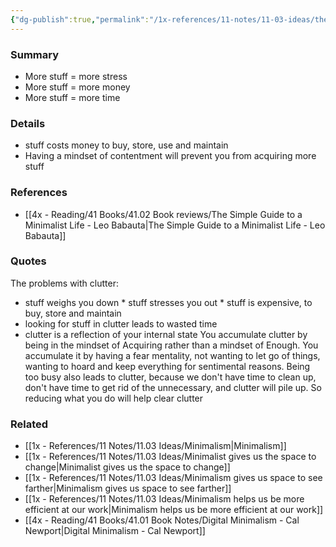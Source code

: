 ```yaml
---
{"dg-publish":true,"permalink":"/1x-references/11-notes/11-03-ideas/the-downsides-of-clutter/","title":"The downsides of clutter","dgShowBacklinks":false}
---
```



### Summary
- More stuff  = more stress
- More stuff = more money
- More stuff = more time

### Details
- stuff costs money to buy, store, use and maintain
- Having a mindset of contentment will prevent you from acquiring more stuff

### References
- [[4x - Reading/41 Books/41.02 Book reviews/The Simple Guide to a Minimalist Life - Leo Babauta\|The Simple Guide to a Minimalist Life - Leo Babauta]]

### Quotes
The problems with clutter:
* stuff weighs you down * stuff stresses you out * stuff is expensive, to buy, store and maintain
* looking for stuff in clutter leads to wasted time
* clutter is a reflection of your internal state
You accumulate clutter by being in the mindset of Acquiring rather than a mindset of Enough. You accumulate it by having a fear mentality, not wanting to let go of things, wanting to hoard and keep everything for sentimental reasons.
Being too busy also leads to clutter, because we don't have time to clean up, don't have time to get rid of the unnecessary, and clutter will pile up. So reducing what you do will help clear clutter

### Related
- [[1x - References/11 Notes/11.03 Ideas/Minimalism\|Minimalism]]
- [[1x - References/11 Notes/11.03 Ideas/Minimalist gives us the space to change\|Minimalist gives us the space to change]]
- [[1x - References/11 Notes/11.03 Ideas/Minimalism gives us space to see farther\|Minimalism gives us space to see farther]]
- [[1x - References/11 Notes/11.03 Ideas/Minimalism helps us be more efficient at our work\|Minimalism helps us be more efficient at our work]]
- [[4x - Reading/41 Books/41.01 Book Notes/Digital Minimalism - Cal Newport\|Digital Minimalism - Cal Newport]]